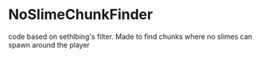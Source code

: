 # NoSlimeChunkFinder
code based on sethlbing's filter. Made to find chunks where no slimes can spawn around the player
